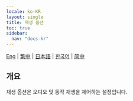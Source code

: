 ```yaml
---
locale: ko-KR
layout: single
title: 재생 옵션
toc: true
sidebar:
  nav: "docs-kr"
---
```

[Eng](/dancexr/features/playback_options) | [繁中](/tw/dancexr/features/playback_options) | [日本語](/jp/dancexr/features/playback_options) | [한국어](/kr/dancexr/features/playback_options) | [简中](/zh/dancexr/features/playback_options)


## 개요
재생 옵션은 오디오 및 동작 재생을 제어하는 설정입니다.